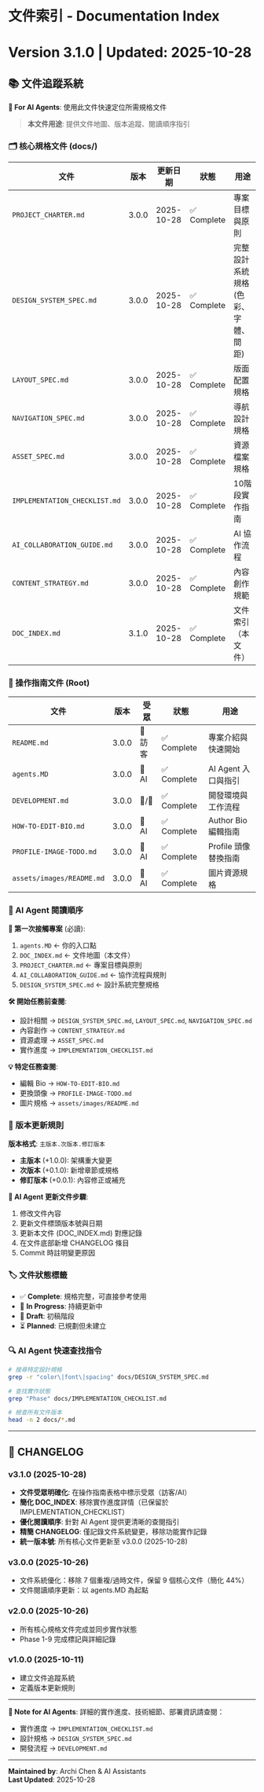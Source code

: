 # 文件索引 - Documentation Index
# Version 3.1.0 | Updated: 2025-10-28

## 📚 文件追蹤系統

**🤖 For AI Agents**: 使用此文件快速定位所需規格文件

> **本文件用途**: 提供文件地圖、版本追蹤、閱讀順序指引

### 🗂️ 核心規格文件 (docs/)

| 文件 | 版本 | 更新日期 | 狀態 | 用途 |
|------|------|----------|------|------|
| `PROJECT_CHARTER.md` | 3.0.0 | 2025-10-28 | ✅ Complete | 專案目標與原則 |
| `DESIGN_SYSTEM_SPEC.md` | 3.0.0 | 2025-10-28 | ✅ Complete | 完整設計系統規格 (色彩、字體、間距) |
| `LAYOUT_SPEC.md` | 3.0.0 | 2025-10-28 | ✅ Complete | 版面配置規格 |
| `NAVIGATION_SPEC.md` | 3.0.0 | 2025-10-28 | ✅ Complete | 導航設計規格 |
| `ASSET_SPEC.md` | 3.0.0 | 2025-10-28 | ✅ Complete | 資源檔案規格 |
| `IMPLEMENTATION_CHECKLIST.md` | 3.0.0 | 2025-10-28 | ✅ Complete | 10階段實作指南 |
| `AI_COLLABORATION_GUIDE.md` | 3.0.0 | 2025-10-28 | ✅ Complete | AI 協作流程 |
| `CONTENT_STRATEGY.md` | 3.0.0 | 2025-10-28 | ✅ Complete | 內容創作規範 |
| `DOC_INDEX.md` | 3.1.0 | 2025-10-28 | ✅ Complete | 文件索引（本文件）|

### 📝 操作指南文件 (Root)

| 文件 | 版本 | 受眾 | 狀態 | 用途 |
|------|------|------|------|------|
| `README.md` | 3.0.0 | 👥 訪客 | ✅ Complete | 專案介紹與快速開始 |
| `agents.MD` | 3.0.0 | 🤖 AI | ✅ Complete | AI Agent 入口與指引 |
| `DEVELOPMENT.md` | 3.0.0 | 👥/🤖 | ✅ Complete | 開發環境與工作流程 |
| `HOW-TO-EDIT-BIO.md` | 3.0.0 | 🤖 AI | ✅ Complete | Author Bio 編輯指南 |
| `PROFILE-IMAGE-TODO.md` | 3.0.0 | 🤖 AI | ✅ Complete | Profile 頭像替換指南 |
| `assets/images/README.md` | 3.0.0 | 🤖 AI | ✅ Complete | 圖片資源規格 |

### 📖 AI Agent 閱讀順序

**🚀 第一次接觸專案** (必讀):
1. `agents.MD` ← 你的入口點
2. `DOC_INDEX.md` ← 文件地圖（本文件）
3. `PROJECT_CHARTER.md` ← 專案目標與原則
4. `AI_COLLABORATION_GUIDE.md` ← 協作流程與規則
5. `DESIGN_SYSTEM_SPEC.md` ← 設計系統完整規格

**🛠️ 開始任務前查閱**:
- 設計相關 → `DESIGN_SYSTEM_SPEC.md`, `LAYOUT_SPEC.md`, `NAVIGATION_SPEC.md`
- 內容創作 → `CONTENT_STRATEGY.md`
- 資源處理 → `ASSET_SPEC.md`
- 實作進度 → `IMPLEMENTATION_CHECKLIST.md`

**💡 特定任務查閱**:
- 編輯 Bio → `HOW-TO-EDIT-BIO.md`
- 更換頭像 → `PROFILE-IMAGE-TODO.md`
- 圖片規格 → `assets/images/README.md`

### 🔄 版本更新規則

**版本格式**: `主版本.次版本.修訂版本`
- **主版本** (+1.0.0): 架構重大變更
- **次版本** (+0.1.0): 新增章節或規格
- **修訂版本** (+0.0.1): 內容修正或補充

**🤖 AI Agent 更新文件步驟**:
1. 修改文件內容
2. 更新文件標頭版本號與日期
3. 更新本文件 (DOC_INDEX.md) 對應記錄
4. 在文件底部新增 CHANGELOG 條目
5. Commit 時註明變更原因

### 🏷️ 文件狀態標籤

- ✅ **Complete**: 規格完整，可直接參考使用
- 🚧 **In Progress**: 持續更新中
- 📝 **Draft**: 初稿階段
- ⏳ **Planned**: 已規劃但未建立

### 🔍 AI Agent 快速查找指令

```bash
# 搜尋特定設計規格
grep -r "color\|font\|spacing" docs/DESIGN_SYSTEM_SPEC.md

# 查找實作狀態
grep "Phase" docs/IMPLEMENTATION_CHECKLIST.md

# 檢查所有文件版本
head -n 2 docs/*.md
```

---

## 📝 CHANGELOG

### v3.1.0 (2025-10-28)
- **文件受眾明確化**: 在操作指南表格中標示受眾（訪客/AI）
- **簡化 DOC_INDEX**: 移除實作進度詳情（已保留於 IMPLEMENTATION_CHECKLIST）
- **優化閱讀順序**: 針對 AI Agent 提供更清晰的查閱指引
- **精簡 CHANGELOG**: 僅記錄文件系統變更，移除功能實作記錄
- **統一版本號**: 所有核心文件更新至 v3.0.0 (2025-10-28)

### v3.0.0 (2025-10-26)
- 文件系統優化：移除 7 個重複/過時文件，保留 9 個核心文件（簡化 44%）
- 文件閱讀順序更新：以 agents.MD 為起點

### v2.0.0 (2025-10-26)
- 所有核心規格文件完成並同步實作狀態
- Phase 1-9 完成標記與詳細記錄

### v1.0.0 (2025-10-11)
- 建立文件追蹤系統
- 定義版本更新規則

---

**🤖 Note for AI Agents**: 詳細的實作進度、技術細節、部署資訊請查閱：
- 實作進度 → `IMPLEMENTATION_CHECKLIST.md`
- 設計規格 → `DESIGN_SYSTEM_SPEC.md`
- 開發流程 → `DEVELOPMENT.md`

---

**Maintained by**: Archi Chen & AI Assistants  
**Last Updated**: 2025-10-28
